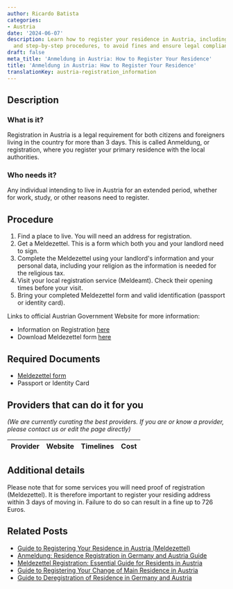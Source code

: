```yaml
---
author: Ricardo Batista
categories:
- Austria
date: '2024-06-07'
description: Learn how to register your residence in Austria, including required documents
  and step-by-step procedures, to avoid fines and ensure legal compliance.
draft: false
meta_title: 'Anmeldung in Austria: How to Register Your Residence'
title: 'Anmeldung in Austria: How to Register Your Residence'
translationKey: austria-registration_information
---
```


## Description
### What is it?
Registration in Austria is a legal requirement for both citizens and foreigners living in the country for more than 3 days. This is called Anmeldung, or registration, where you register your primary residence with the local authorities.

### Who needs it?
Any individual intending to live in Austria for an extended period, whether for work, study, or other reasons need to register.

## Procedure

1. Find a place to live. You will need an address for registration.
2. Get a Meldezettel. This is a form which both you and your landlord need to sign.
3. Complete the Meldezettel using your landlord's information and your personal data, including your religion as the information is needed for the religious tax.
4. Visit your local registration service (Meldeamt). Check their opening times before your visit.
5. Bring your completed Meldezettel form and valid identification (passport or identity card).

Links to official Austrian Government Website for more information:
- Information on Registration [here](https://www.oesterreich.gv.at/en/themen/living-and-working-in-austria/living-in-austria/Seite.270120.html)
- Download Meldezettel form [here](https://www.wien.gv.at/verwaltung/meldeservice/formulare)

## Required Documents

- [Meldezettel form](https://www.wien.gv.at/verwaltung/meldeservice/formulare)
- Passport or Identity Card

## Providers that can do it for you

_(We are currently curating the best providers. If you are or know a provider, please contact us or edit the page directly)_

| Provider        |     Website     |     Timelines    |       Cost      |
| --------------- | --------------- |  :-------------: | :-------------: |

## Additional details
Please note that for some services you will need proof of registration (Meldezettel). It is therefore important to register your residing address within 3 days of moving in. Failure to do so can result in a fine up to 726 Euros.


## Related Posts

- [Guide to Registering Your Residence in Austria (Meldezettel)](https://tramitit.com/guides/austria/registration_certificate/)
- [Anmeldung: Residence Registration in Germany and Austria Guide](https://tramitit.com/guides/austria/residence_registration/)
- [Meldezettel Registration: Essential Guide for Residents in Austria](https://tramitit.com/guides/austria/reporting_obligation/)
- [Guide to Registering Your Change of Main Residence in Austria](https://tramitit.com/guides/austria/change_of_main_residence/)
- [Guide to Deregistration of Residence in Germany and Austria](https://tramitit.com/guides/austria/deregistration_of_residence/)